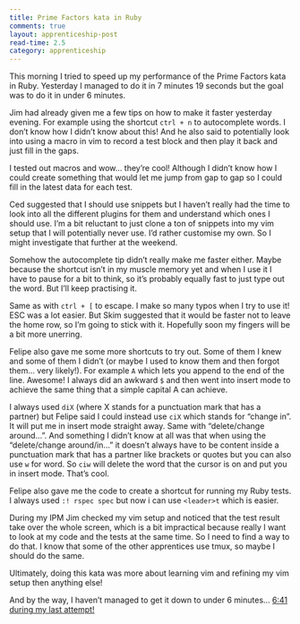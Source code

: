 ```yaml
---
title: Prime Factors kata in Ruby
comments: true
layout: apprenticeship-post
read-time: 2.5
category: apprenticeship
---
```


This morning I tried to speed up my performance of the Prime Factors kata in Ruby. Yesterday I managed to do it in 7 minutes 19 seconds but the goal was to do it in under 6 minutes.

<!--break-->

Jim had already given me a few tips on how to make it faster yesterday evening. For example using the shortcut `ctrl + n` to autocomplete words. I don’t know how I didn’t know about this! And he also said to potentially look into using a macro in vim to record a test block and then play it back and just fill in the gaps.

I tested out macros and wow… they’re cool! Although I didn’t know how I could create something that would let me jump from gap to gap so I could fill in the latest data for each test.

Ced suggested that I should use snippets but I haven’t really had the time to look into all the different plugins for them and understand which ones I should use. I’m a bit reluctant to just clone a ton of snippets into my vim setup that I will potentially never use. I’d rather customise my own. So I might investigate that further at the weekend.

Somehow the autocomplete tip didn’t really make me faster either. Maybe because the shortcut isn’t in my muscle memory yet and when I use it I have to pause for a bit to think, so it’s probably equally fast to just type out the word. But I’ll keep practising it.

Same as with `ctrl + [` to escape. I make so many typos when I try to use it! ESC was a lot easier. But Skim suggested that it would be faster not to leave the home row, so I’m going to stick with it. Hopefully soon my fingers will be a bit more unerring.

Felipe also gave me some more shortcuts to try out. Some of them I knew and some of them I didn’t (or maybe I used to know them and then forgot them… very likely!). For example `A` which lets you append to the end of the line. Awesome! I always did an awkward `$` and then went into insert mode to achieve the same thing that a simple capital A can achieve.

I always used `diX` (where X stands for a punctuation mark that has a partner) but Felipe said I could instead use `ciX` which stands for “change in”. It will put me in insert mode straight away. Same with “delete/change around…”. And something I didn’t know at all was that when using the “delete/change around/in…” it doesn’t always have to be content inside a punctuation mark that has a partner like brackets or quotes but you can also use `w` for word. So `ciw` will delete the word that the cursor is on and put you in insert mode. That’s cool.

Felipe also gave me the code to create a shortcut for running my Ruby tests. I always used `:! rspec spec` but now i can use `<leader>t` which is easier.

During my IPM Jim checked my vim setup and noticed that the test result take over the whole screen, which is a bit impractical because really I want to look at my code and the tests at the same time. So I need to find a way to do that. I know that some of the other apprentices use tmux, so maybe I should do the same.

Ultimately, doing this kata was more about learning vim and refining my vim setup then anything else!

And by the way, I haven’t managed to get it down to under 6 minutes… <a href="https://www.youtube.com/watch?v=13BcTI02eMU" target="_blank"> 6:41 during my last attempt!</a>